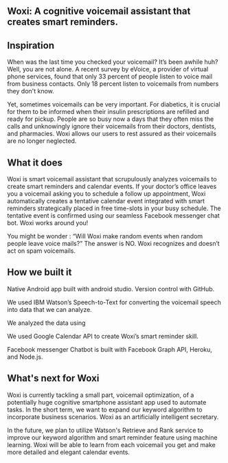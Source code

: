 ## Woxi: A cognitive voicemail assistant that creates smart reminders. 
## Inspiration
When was the last time you checked your voicemail? It’s been awhile huh? Well, you are not alone. A recent survey by eVoice, a provider of virtual phone services, found that only 33 percent of people listen to voice mail from business contacts. Only 18 percent listen to voicemails from numbers they don't know. 

Yet, sometimes voicemails can be very important. For diabetics, it is crucial for them to be informed when their insulin prescriptions are refilled and ready for pickup. People are so busy now a days that they often miss the calls and unknowingly ignore their voicemails from their doctors, dentists, and pharmacies. Woxi allows our users to rest assured as their voicemails are no longer neglected. 

## What it does

Woxi is smart voicemail assistant that scrupulously analyzes voicemails to create smart reminders and calendar events. If your doctor’s office leaves you a voicemail asking you to schedule a follow up appointment, Woxi automatically creates a tentative calendar event integrated with smart reminders strategically placed in free time-slots in your busy schedule. The tentative event is confirmed using our seamless Facebook messenger chat bot. Woxi works around you! 

You might be wonder : “Will Woxi make random events when random people leave voice mails?” The answer is NO. Woxi recognizes and doesn’t act on spam voicemails.

## How we built it

Native Android app built with android studio. Version control with GitHub.

We used IBM Watson’s Speech-to-Text for converting the voicemail speech into data that we can analyze.

We analyzed the data using 

We used Google Calendar API to create Woxi’s smart reminder skill. 

Facebook messenger Chatbot is built with Facebook Graph API, Heroku, and Node.js.


## What's next for Woxi

Woxi is currently tackling a small part, voicemail optimization, of a potentially huge cognitive smartphone assistant app used to automate tasks. In the short term, we want to expand our keyword algorithm to incorporate business scenarios. Woxi as an artificially intelligent secretary. 

In the future, we plan to utilize Watson's Retrieve and Rank service to improve our keyword algorithm and smart reminder feature using machine learning. Woxi will be able to learn from each voicemail you get and make more detailed and elegant calendar events.

